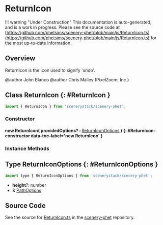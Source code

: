 # ReturnIcon

!!! warning "Under Construction"
    This documentation is auto-generated, and is a work in progress. Please see the source code at
    [https://github.com/phetsims/scenery-phet/blob/main/js/ReturnIcon.ts](https://github.com/phetsims/scenery-phet/blob/main/js/ReturnIcon.ts) for the most up-to-date information.

## Overview

ReturnIcon is the icon used to signify 'undo'.

@author John Blanco
@author Chris Malley (PixelZoom, Inc.)

## Class ReturnIcon {: #ReturnIcon }


```js
import { ReturnIcon } from 'scenerystack/scenery-phet';
```
### Constructor

#### new ReturnIcon( providedOptions? : <span style="font-weight: 400;">[ReturnIconOptions](../scenery-phet/ReturnIcon.md#ReturnIconOptions)</span> ) {: #ReturnIcon-constructor data-toc-label='new ReturnIcon' }

### Instance Methods





## Type ReturnIconOptions {: #ReturnIconOptions }


```js
import type { ReturnIconOptions } from 'scenerystack/scenery-phet';
```


- **height**?: <span style="color: hsla(calc(var(--md-hue) + 180deg),80%,40%,1);">number</span>
- &amp; [PathOptions](../scenery/Path.md#PathOptions)




## Source Code

See the source for [ReturnIcon.ts](https://github.com/phetsims/scenery-phet/blob/main/js/ReturnIcon.ts) in the [scenery-phet](https://github.com/phetsims/scenery-phet) repository.
